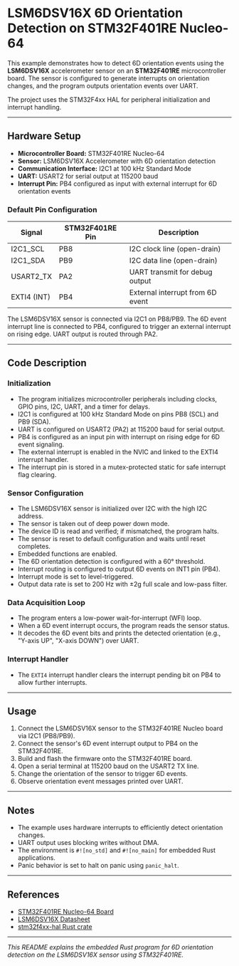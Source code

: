 # LSM6DSV16X 6D Orientation Detection on STM32F401RE Nucleo-64

This example demonstrates how to detect 6D orientation events using the **LSM6DSV16X** accelerometer sensor on an **STM32F401RE** microcontroller board. The sensor is configured to generate interrupts on orientation changes, and the program outputs orientation events over UART.

The project uses the STM32F4xx HAL for peripheral initialization and interrupt handling.

---

## Hardware Setup

- **Microcontroller Board:** STM32F401RE Nucleo-64
- **Sensor:** LSM6DSV16X Accelerometer with 6D orientation detection
- **Communication Interface:** I2C1 at 100 kHz Standard Mode
- **UART:** USART2 for serial output at 115200 baud
- **Interrupt Pin:** PB4 configured as input with external interrupt for 6D orientation events

### Default Pin Configuration

| Signal       | STM32F401RE Pin | Description                      |
|--------------|-----------------|---------------------------------|
| I2C1_SCL     | PB8             | I2C clock line (open-drain)     |
| I2C1_SDA     | PB9             | I2C data line (open-drain)      |
| USART2_TX    | PA2             | UART transmit for debug output  |
| EXTI4 (INT)  | PB4             | External interrupt from 6D event|

The LSM6DSV16X sensor is connected via I2C1 on PB8/PB9. The 6D event interrupt line is connected to PB4, configured to trigger an external interrupt on rising edge. UART output is routed through PA2.

---

## Code Description

### Initialization

- The program initializes microcontroller peripherals including clocks, GPIO pins, I2C, UART, and a timer for delays.
- I2C1 is configured at 100 kHz Standard Mode on pins PB8 (SCL) and PB9 (SDA).
- UART is configured on USART2 (PA2) at 115200 baud for serial output.
- PB4 is configured as an input pin with interrupt on rising edge for 6D event signaling.
- The external interrupt is enabled in the NVIC and linked to the EXTI4 interrupt handler.
- The interrupt pin is stored in a mutex-protected static for safe interrupt flag clearing.

### Sensor Configuration

- The LSM6DSV16X sensor is initialized over I2C with the high I2C address.
- The sensor is taken out of deep power down mode.
- The device ID is read and verified; if mismatched, the program halts.
- The sensor is reset to default configuration and waits until reset completes.
- Embedded functions are enabled.
- The 6D orientation detection is configured with a 60° threshold.
- Interrupt routing is configured to output 6D events on INT1 pin (PB4).
- Interrupt mode is set to level-triggered.
- Output data rate is set to 200 Hz with ±2g full scale and low-pass filter.

### Data Acquisition Loop

- The program enters a low-power wait-for-interrupt (WFI) loop.
- When a 6D event interrupt occurs, the program reads the sensor status.
- It decodes the 6D event bits and prints the detected orientation (e.g., "Y-axis UP", "X-axis DOWN") over UART.

### Interrupt Handler

- The `EXTI4` interrupt handler clears the interrupt pending bit on PB4 to allow further interrupts.

---

## Usage

1. Connect the LSM6DSV16X sensor to the STM32F401RE Nucleo board via I2C1 (PB8/PB9).
2. Connect the sensor's 6D event interrupt output to PB4 on the STM32F401RE.
3. Build and flash the firmware onto the STM32F401RE board.
4. Open a serial terminal at 115200 baud on the USART2 TX line.
5. Change the orientation of the sensor to trigger 6D events.
6. Observe orientation event messages printed over UART.

---

## Notes

- The example uses hardware interrupts to efficiently detect orientation changes.
- UART output uses blocking writes without DMA.
- The environment is `#![no_std]` and `#![no_main]` for embedded Rust applications.
- Panic behavior is set to halt on panic using `panic_halt`.

---

## References

- [STM32F401RE Nucleo-64 Board](https://www.st.com/en/evaluation-tools/nucleo-f401re.html)
- [LSM6DSV16X Datasheet](https://www.st.com/resource/en/datasheet/lsm6dsv16x.pdf)
- [stm32f4xx-hal Rust crate](https://docs.rs/stm32f4xx-hal)

---

*This README explains the embedded Rust program for 6D orientation detection on the LSM6DSV16X sensor using STM32F401RE.*
